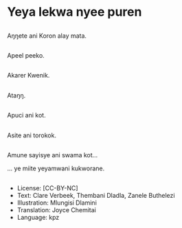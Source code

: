 # Yeya lekwa nyee puren

##
Aŋŋete ani Koron alay mata.

##
Apeel peeko.

##
Akarer Kwenik.

##
Ataŋŋ.

##
Apuci ani kot.

##
Asite ani torokok.

##
Amune sayisye ani swama kot...

... ye miite yeyamwani kukworane.

##
* License: [CC-BY-NC]
* Text: Clare Verbeek, Thembani Dladla, Zanele Buthelezi
* Illustration: Mlungisi Dlamini
* Translation: Joyce Chemitai
* Language: kpz

